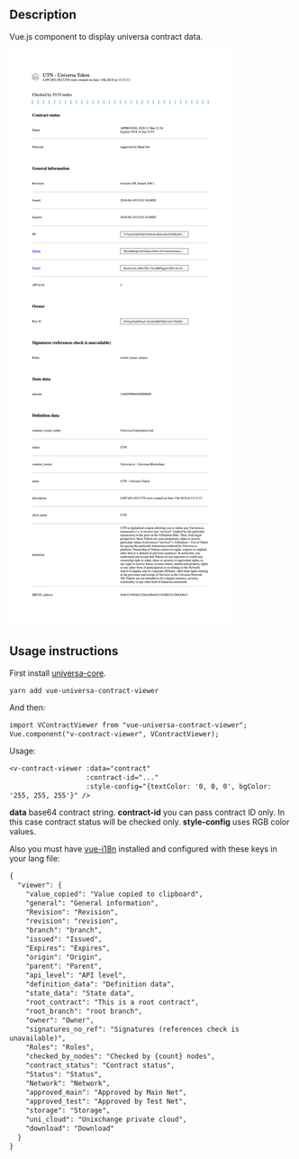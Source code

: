 
## Description ##

Vue.js component to display universa contract data.

![Contract info example](/dev/screen.png?raw=true)

## Usage instructions ##

First install [universa-core](https://www.npmjs.com/package/universa-core).

    yarn add vue-universa-contract-viewer

And then:

    import VContractViewer from "vue-universa-contract-viewer";
    Vue.component("v-contract-viewer", VContractViewer);

Usage:

    <v-contract-viewer :data="contract"
                       :contract-id="..."
                       :style-config="{textColor: '0, 0, 0', bgColor: '255, 255, 255'}" />

**data** base64 contract string.
**contract-id** you can pass contract ID only. In this case contract status will be checked only.
**style-config** uses RGB color values.

Also you must have [vue-i18n](https://www.npmjs.com/package/vue-i18n) installed and configured with these keys in your lang file:

    {
      "viewer": {
        "value_copied": "Value copied to clipboard",
        "general": "General information",
        "Revision": "Revision",
        "revision": "revision",
        "branch": "branch",
        "issued": "Issued",
        "Expires": "Expires",
        "origin": "Origin",
        "parent": "Parent",
        "api_level": "API level",
        "definition_data": "Definition data",
        "state_data": "State data",
        "root_contract": "This is a root contract",
        "root_branch": "root branch",
        "owner": "Owner",
        "signatures_no_ref": "Signatures (references check is unavailable)",
        "Roles": "Roles",
        "checked_by_nodes": "Checked by {count} nodes",
        "contract_status": "Contract status",
        "Status": "Status",
        "Network": "Network",
        "approved_main": "Approved by Main Net",
        "approved_test": "Approved by Test Net",
        "storage": "Storage",
        "uni_cloud": "Unixchange private cloud",
        "download": "Download"
      }
    }
